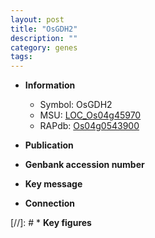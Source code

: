 ```yaml
---
layout: post
title: "OsGDH2"
description: ""
category: genes
tags: 
---
```


* **Information**  
    + Symbol: OsGDH2  
    + MSU: [LOC_Os04g45970](http://rice.uga.edu/cgi-bin/ORF_infopage.cgi?orf=LOC_Os04g45970)  
    + RAPdb: [Os04g0543900](http://rapdb.dna.affrc.go.jp/viewer/gbrowse_details/irgsp1?name=Os04g0543900)  

* **Publication**  

* **Genbank accession number**  

* **Key message**  

* **Connection**  

[//]: # * **Key figures**  


